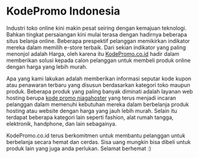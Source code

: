 # KodePromo Indonesia
Industri toko online kini makin pesat seiring dengan kemajuan teknologi. 
Bahkan tingkat persaiangan kini mulai terasa dengan hadirnya beberapa situs belanja online.
Beberapa prespektif pelanggan memikirkan indikator mereka dalam memilih e-store terbaik. 
Dari sekian indikator yang paling menonjol adalah Harga, 
oleh karena itu <a href="https://kodepromo.co.id">KodePromo.co.id</a> hadir dalam memberikan solusi kepada calon pelanggan
untuk membeli produk online dengan harga yang lebih murah.

Apa yang kami lakukan adalah memberikan informasi seputar kode kupon atau penawaran terbaru yang disusun berdasarkan kategori toko maupun produk.
Beberapa produk yang paling banyak diminati adalah layanan web hosting berupa <a href="https://kodepromo.co.id/store/niagahoster">kode promo niagahoster</a> yang terus menjadi incaran pelanggan dalam memenuhi 
kebutuhan mereka dalam berbelanja produk hosting atau website dengan harga yang jauh lebih murah. Selain itu terdapat beberapa kategori lain seperti
fashion, alat rumah tangga, elektronik, handphone, dan lain sebagainya.

KodePromo.co.id terus berkomitmen untuk membantu pelanggan untuk berbelanja secara hemat dan cerdas. Sisa uang mungkin bisa dibeli untuk produk lain yang juga anda perlukan.
Selamat berhemat :)
